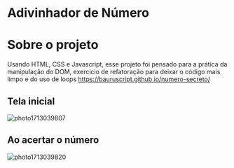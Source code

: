 # Adivinhador de Número

# Sobre o projeto
Usando HTML, CSS e Javascript, esse projeto foi pensado para a prática da manipulação do DOM, exercicio de refatoração para deixar o código mais limpo e do uso de loops
https://bauruscript.github.io/numero-secreto/

## Tela inicial
![photo1713039807](https://github.com/BauruScript/numero-secreto/assets/106351079/2540c7fb-1f1d-435c-abda-71938791dbfa)

## Ao acertar o número
![photo1713039820](https://github.com/BauruScript/numero-secreto/assets/106351079/d70dfbd2-954b-4c6c-a983-f6937227fb11)

